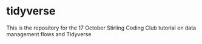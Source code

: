 # tidyverse
This is the repository for the 17 October Stirling Coding Club tutorial on data management flows and Tidyverse
